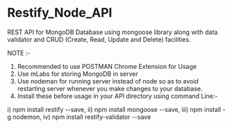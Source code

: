 # Restify_Node_API

REST API for MongoDB Database using mongoose library along with data validator and CRUD (Create, Read, Update and Delete) facilities.

NOTE :-

1. Recommended to use POSTMAN Chrome Extension for Usage
2. Use mLabs for storing MongoDB in server
3. Use nodeman for running server instead of node so as to avoid restarting server whenever you make changes to your database.
4. Install these before usage in your API directory using command Line:-

 i)   npm install restify --save, 
 ii)  npm install mongoose --save,
 iii) npm install -g nodemon,
 iv)  npm install restify-validator --save
